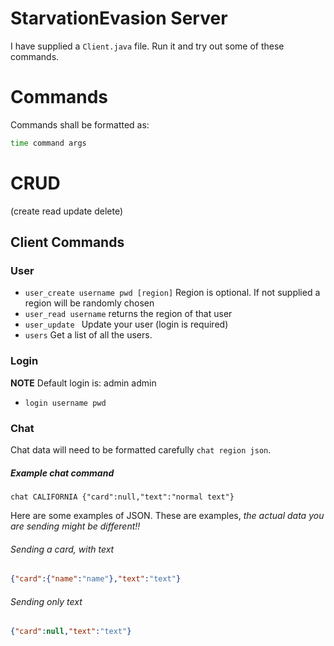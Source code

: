 # StarvationEvasion Server
I have supplied a ```Client.java``` file. Run it and try out some of these commands.


# Commands
Commands shall be formatted as:
```bash
time command args
```

# CRUD
(create read update delete)

## Client Commands

### User

* ```user_create username pwd [region]``` Region is optional. If not supplied a region will be randomly chosen
* ```user_read username```  returns the region of that user
* ```user_update ``` Update your user (login is required)
* ```users``` Get a list of all the users.


### Login
**NOTE** Default login is: admin admin

* ```login username pwd```

### Chat
Chat data will need to be formatted carefully ```chat region json```.

##### Example chat command
```
chat CALIFORNIA {"card":null,"text":"normal text"}
```

Here are some examples of JSON. These are examples, *the actual data you are sending might be different!!*

###### Sending a card, with text
```json
{"card":{"name":"name"},"text":"text"}
```
###### Sending only text
```json
{"card":null,"text":"text"}
```


